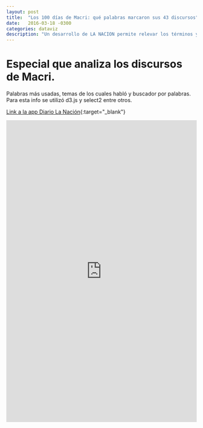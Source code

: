 ```yaml
---
layout: post
title:  "Los 100 días de Macri: qué palabras marcaron sus 43 discursos"
date:   2016-03-18 -0300
categories: dataviz
description: "Un desarrollo de LA NACION permite relevar los términos y los focos que predominaron en los mensajes presidenciales"
---
```


# Especial que analiza los discursos de Macri.

Palabras más usadas, temas de los cuales habló y buscador por palabras. Para esta info se utilizó d3.js y select2 entre otros.

[Link a la app Diario La Nación](http://www.lanacion.com.ar/1880829-los-100-dias-de-macri-que-palabras-marcaron-sus-43-discursos){:target="_blank"}


<iframe id="LNcreativa" frameborder="0" width="100%" height="800" scrolling="auto" src="http://especiales.lanacion.com.ar/multimedia/proyectos/16/03/discursos_macri/"> </iframe>



